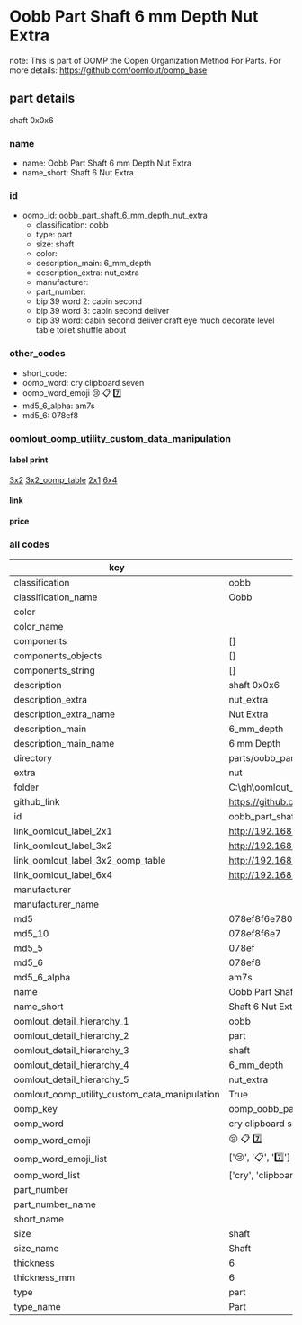 # Oobb Part Shaft 6 mm Depth Nut Extra  

note: This is part of OOMP the Oopen Organization Method For Parts. For more details: https://github.com/oomlout/oomp_base

##  part details
  



shaft 0x0x6



### name
* name: Oobb Part Shaft 6 mm Depth Nut Extra
* name_short: Shaft 6 Nut Extra
### id
* oomp_id: oobb_part_shaft_6_mm_depth_nut_extra
  * classification: oobb
  * type: part
  * size: shaft
  * color: 
  * description_main: 6_mm_depth
  * description_extra: nut_extra
  * manufacturer: 
  * part_number: 
  * bip 39 word 2: cabin second
  * bip 39 word 3: cabin second deliver
  * bip 39 word: cabin second deliver craft eye much decorate level table toilet shuffle about

### other_codes
* short_code: 
* oomp_word: cry clipboard seven
* oomp_word_emoji :cry: :clipboard: :seven:
* md5_6_alpha: am7s
* md5_6: 078ef8






### oomlout_oomp_utility_custom_data_manipulation
#### label print
[3x2](http://192.168.1.245:1112/?label=oomp%20am7s)
[3x2_oomp_table](http://192.168.1.108:1112/?label=oomp%20am7s)
[2x1](http://192.168.1.242:1112/?label=oomp%20am7s)
[6x4](http://192.168.1.55:1112/?label=oomp%20am7s)    

#### link

                              

#### price







### all codes 
| key | value |  
| --- | --- |  
| classification | oobb |  
| classification_name | Oobb |  
| color |  |  
| color_name |  |  
| components | [] |  
| components_objects | [] |  
| components_string | [] |  
| description | shaft 0x0x6 |  
| description_extra | nut_extra |  
| description_extra_name | Nut Extra |  
| description_main | 6_mm_depth |  
| description_main_name | 6 mm Depth |  
| directory | parts/oobb_part_shaft_6_mm_depth_nut_extra |  
| extra | nut |  
| folder | C:\gh\oomlout_oobb_version_4_generated_parts\things\oobb_part_shaft_6_mm_depth_nut_extra |  
| github_link | https://github.com/oomlout/oomlout_oomp_part_src/tree/main/parts/oobb_part_shaft_6_mm_depth_nut_extra |  
| id | oobb_part_shaft_6_mm_depth_nut_extra |  
| link_oomlout_label_2x1 | http://192.168.1.242:1112/?label=oomp%20am7s |  
| link_oomlout_label_3x2 | http://192.168.1.245:1112/?label=oomp%20am7s |  
| link_oomlout_label_3x2_oomp_table | http://192.168.1.108:1112/?label=oomp%20am7s |  
| link_oomlout_label_6x4 | http://192.168.1.55:1112/?label=oomp%20am7s |  
| manufacturer |  |  
| manufacturer_name |  |  
| md5 | 078ef8f6e780a72244289320743098fe |  
| md5_10 | 078ef8f6e7 |  
| md5_5 | 078ef |  
| md5_6 | 078ef8 |  
| md5_6_alpha | am7s |  
| name | Oobb Part Shaft 6 mm Depth Nut Extra |  
| name_short | Shaft 6 Nut Extra |  
| oomlout_detail_hierarchy_1 | oobb |  
| oomlout_detail_hierarchy_2 | part |  
| oomlout_detail_hierarchy_3 | shaft |  
| oomlout_detail_hierarchy_4 | 6_mm_depth |  
| oomlout_detail_hierarchy_5 | nut_extra |  
| oomlout_oomp_utility_custom_data_manipulation | True |  
| oomp_key | oomp_oobb_part_shaft_6_mm_depth_nut_extra |  
| oomp_word | cry clipboard seven |  
| oomp_word_emoji | :cry: :clipboard: :seven: |  
| oomp_word_emoji_list | [':cry:', ':clipboard:', ':seven:'] |  
| oomp_word_list | ['cry', 'clipboard', 'seven'] |  
| part_number |  |  
| part_number_name |  |  
| short_name |  |  
| size | shaft |  
| size_name | Shaft |  
| thickness | 6 |  
| thickness_mm | 6 |  
| type | part |  
| type_name | Part |  
